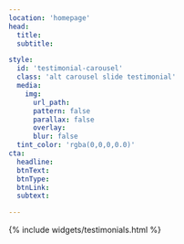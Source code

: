 ```yaml
---
location: 'homepage'
head:
  title:
  subtitle:

style:
  id: 'testimonial-carousel'
  class: 'alt carousel slide testimonial'
  media:
    img:
      url_path:
      pattern: false
      parallax: false
      overlay:
      blur: false
  tint_color: 'rgba(0,0,0,0.0)'  
cta:
  headline:
  btnText:
  btnType:
  btnLink:
  subtext:

---
```


{% include widgets/testimonials.html %}
